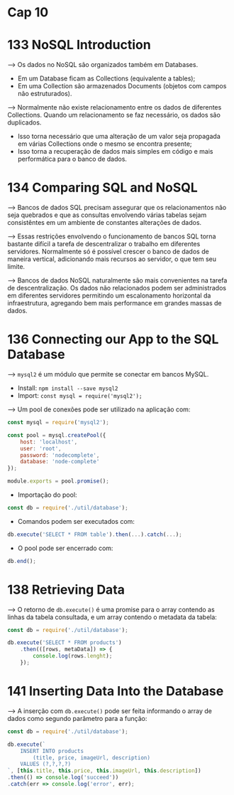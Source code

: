 # Cap 10

# 133 NoSQL Introduction
--> Os dados no NoSQL são organizados também em Databases.
* Em um Database ficam as Collections (equivalente a tables);
* Em uma Collection são armazenados Documents (objetos com campos não estruturados).

--> Normalmente não existe relacionamento entre os dados de diferentes Collections. Quando um relacionamento 
se faz necessário, os dados são duplicados.
* Isso torna necessário que uma alteração de um valor seja propagada em várias Collections onde o mesmo se 
encontra presente;
* Isso torna a recuperação de dados mais simples em código e mais performática para o banco de dados. 

# 134 Comparing SQL and NoSQL
--> Bancos de dados SQL precisam assegurar que os relacionamentos não seja quebrados e que as consultas 
envolvendo várias tabelas sejam consistêntes em um ambiente de constantes alterações de dados.

--> Essas restrições envolvendo o funcionamento de bancos SQL torna bastante difícil a tarefa de descentralizar 
o trabalho em diferentes servidores. Normalmente só é possível crescer o banco de dados de maneira vertical, 
adicionando mais recursos ao servidor, o que tem seu limite.

--> Bancos de dados NoSQL naturalmente são mais convenientes na tarefa de descentralização. Os dados não 
relacionados podem ser administrados em diferentes servidores permitindo um escalonamento horizontal da 
infraestrutura, agregando bem mais performance em grandes massas de dados.

# 136 Connecting our App to the SQL Database
--> `mysql2` é um módulo que permite se conectar em bancos MySQL.
* Install: `npm install --save mysql2`
* Import: `const mysql = require('mysql2');`

--> Um pool de conexões pode ser utilizado na aplicação com:
```javascript
const mysql = require('mysql2');

const pool = mysql.createPool({
    host: 'localhost',
    user: 'root',
    password: 'nodecomplete',
    database: 'node-complete'
});

module.exports = pool.promise();
```
* Importação do pool:
```javascript
const db = require('./util/database');
```
* Comandos podem ser executados com:
```javascript
db.execute('SELECT * FROM table').then(...).catch(...);
```
* O pool pode ser encerrado com:
```javascript
db.end();
```

# 138 Retrieving Data
--> O retorno de `db.execute()` é uma promise para o array contendo as linhas da tabela consultada, e 
um array contendo o metadata da tabela:
```javascript
const db = require('./util/database');

db.execute('SELECT * FROM products')
    .then(([rows, metaData]) => {
        console.log(rows.lenght);
    });
```

# 141 Inserting Data Into the Database
--> A inserção com `db.execute()` pode ser feita informando o array de dados como segundo parâmetro 
para a função:
```javascript
const db = require('./util/database');

db.execute(`
    INSERT INTO products 
        (title, price, imageUrl, description) 
    VALUES (?,?,?,?)
`, [this.title, this.price, this.imageUrl, this.description])
.then(() => console.log('succeed'))
.catch(err => console.log('error', err);
```